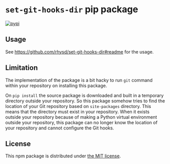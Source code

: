 `set-git-hooks-dir` pip package
===============================
[![pypi][pypi-badge]][pypi]

## Usage

See https://github.com/rhysd/set-git-hooks-dir#readme for the usage.

## Limitation

The implementation of the package is a bit hacky to run `git` command within your repository on installing this package.

On `pip install` the source package is downloaded and built in a temporary directory outside your repository. So this
package somehow tries to find the location of your Git repository based on `site-packages` directory. This means that
the directory must exist in your repository. When it exists outside your repository because of making a Python virtual
environment outside your repository, this package can no longer know the location of your repository and cannot
configure the Git hooks.

## License

This npm package is distributed under [the MIT license](LICENSE).

[pypi-badge]: https://img.shields.io/pypi/v/set-git-hooks-dir
[pypi]: https://pypi.org/project/set-git-hooks-dir/
